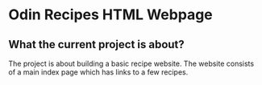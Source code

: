 # Odin Recipes HTML Webpage 

## What the current project is about?

The project is about building a basic recipe website. The website consists of a main index page which has links to a few recipes.